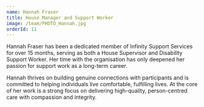 ```yaml
---
name: Hannah Fraser
title: House Manager and Support Worker
image: /team/PHOTO_Hannah.jpg
orderId: 11
---
```


Hannah Fraser has been a dedicated member of Infinity Support Services for over 15 months, serving as both a House Supervisor and Disability Support Worker. Her time with the organisation has only deepened her passion for support work as a long-term career.

Hannah thrives on building genuine connections with participants and is committed to helping individuals live comfortable, fulfilling lives. At the core of her work is a strong focus on delivering high-quality, person-centred care with compassion and integrity.